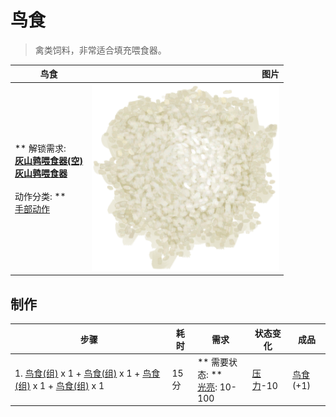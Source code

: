 # 鸟食  
> 禽类饲料，非常适合填充喂食器。  
  
  鸟食  |   图片   
 ----  |  ----:   
 ** 解锁需求: **<br>[灰山鹑喂食器(空)](PartridgeFeederEmpty.md)<br>[灰山鹑喂食器](PartridgeFeeder.md)<br><br>** 动作分类: **<br>[手部动作](HandAction.md)  |  <img decoding="async" src="Sprite/Rice.png" href="a.md" style="max-width:300px;max-height:300px;">   
  
## 制作  
步骤  |  耗时  |  需求  |  状态变化  |  成品  
----  |  ----  |  ----  |  ----  |  ----  
1. [鸟食(组)](GpTag_FeedBird.md) x 1 + [鸟食(组)](GpTag_FeedBird.md) x 1 + [鸟食(组)](GpTag_FeedBird.md) x 1 + [鸟食(组)](GpTag_FeedBird.md) x 1  |  15分  |  ** 需要状态: **<br>[光亮](Light.md): 10-100  |  [压力](Stress.md)-10  |  [鸟食](FeedBird.md)(+1)  


<script>document.title="鸟食 - 卡牌生存百科 Card Survival Wiki";</script>